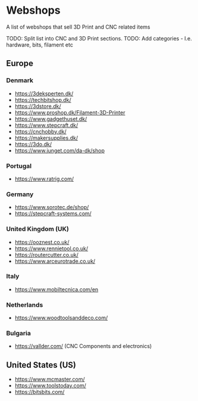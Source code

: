 # Webshops
A list of webshops that sell 3D Print and CNC related items

TODO: Split list into CNC and 3D Print sections.
TODO: Add categories - I.e. hardware, bits, filament etc

## Europe

### Denmark
- https://3deksperten.dk/
- https://techbitshop.dk/
- https://3dstore.dk/
- https://www.proshop.dk/Filament-3D-Printer
- https://www.gadgethuset.dk/
- https://www.stepcraft.dk/
- https://cnchobby.dk/
- https://makersupplies.dk/
- https://3do.dk/
- https://www.junget.com/da-dk/shop

### Portugal
- https://www.ratrig.com/


### Germany
- https://www.sorotec.de/shop/
- https://stepcraft-systems.com/

### United Kingdom (UK)
- https://ooznest.co.uk/
- https://www.rennietool.co.uk/
- https://routercutter.co.uk/
- https://www.arceurotrade.co.uk/

### Italy
- https://www.mobiltecnica.com/en

### Netherlands
- https://www.woodtoolsanddeco.com/

### Bulgaria
- https://vallder.com/ (CNC Components and electronics)

## United States (US)
- https://www.mcmaster.com/
- https://www.toolstoday.com/
- https://bitsbits.com/
